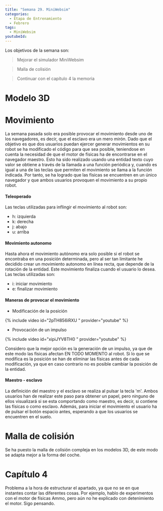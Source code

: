 ```yaml
---
title: "Semana 29. MiniWebsim"
categories:
  - Etapa de Entrenamiento
  - Febrero
tags:
  - MiniWebsim
youtubeId: 
---
```


Los objetivos de la semana son:

> Mejorar el simulador MiniWebsim

> Malla de colisión

> Continuar con el capítulo 4 la memoria 

# Modelo 3D
# Movimiento

La semana pasada solo era posible provocar el movimiento desde uno de los navegadores, es decir, que el esclavo era un mero mirón. Dado que el objetivo es que dos usuarios puedan ejercer generar movimientos en su robot se ha modificado el código para que sea posible, teniendose en cuenta la necesidad de que el motor de físicas ha de encontrarse en el navegador maestro. Esto ha sido realizado usando una entidad texto cuyo valor se obtiene a través de la llamada a una función periódica y, cuando es igual a una de las teclas que permiten el movimiento se llama a la función indicada. Por tanto, se ha logrado que las físicas se encuentren en un único navegador y que ambos usuarios provoquen el movimiento a su propio robot. 

#### Teleoperado

Las teclas utilizadas para inflingir el movimiento al robot son:

* h: izquierda
* k: derecha
* j: abajo
* u: arriba

#### Movimiento autonomo

Hasta ahora el movimiento autónomo era solo posible si el robot se encontraba en una posición determinada, pero al ser tan limitante he decidido crear un movimiento autonomo en línea recta, que depende de la rotación de la entidad. Este movimiento finaliza cuando el usuario lo desea. Las teclas utilizadas son:

* i: iniciar movimiento
* e: finalizar movimiento

#### Maneras de provocar el movimiento 

* Modificación de la posición

{% include video id="2pTH856iRXU " provider="youtube" %}


* Provocación de un impulso

{% include video id="xipiJYV8TH0 " provider="youtube" %}
 

Considero que la mejor opción es la generación de un impulso, ya que de este modo las físicas afectan EN TODO MOMENTO al robot. Si lo que se modifica es la posición se han de eliminar las físicas antes de cada modificación, ya que en caso contrario no es posible cambiar la posición de la entidad. 

#### Maestro - esclavo

La definición del maestro y el esclavo se realiza al pulsar la tecla 'm'. Ambos usuarios han de realizar este paso para obtener un papel, pero ninguno de ellos visualizará si se esta comportando como maestro, es decir, si contiene las físicas o como esclavo. Además, para iniciar el movimiento el usuario ha de pulsar el botón espacio antes, esperando a que los usuarios se encuentren en el suelo. 

# Malla de colisión 

Se ha puesto la malla de colisión compleja en los modelos 3D, de este modo se adapta mejor a la forma del coche. 

# Capítulo 4

Problema a la hora de estructurar el apartado, ya que no se en que instantes contar las diferentes cosas. Por ejemplo, hablo de experimentos con el motor de físicas Ammo, pero aún no he explicado con detenimiento el motor. Sigo pensando. 






